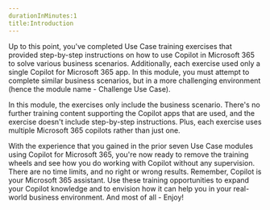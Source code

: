 ```yaml
---
durationInMinutes:1
title:Introduction
---
```

Up to this point, you've completed Use Case training exercises that provided step-by-step instructions on how to use Copilot in Microsoft 365 to solve various business scenarios. Additionally, each exercise used only a single Copilot for Microsoft 365 app. In this module, you must attempt to complete similar business scenarios, but in a more challenging environment (hence the module name - Challenge Use Case).

In this module, the exercises only include the business scenario. There's no further training content supporting the Copilot apps that are used, and the exercise doesn't include step-by-step instructions. Plus, each exercise uses multiple Microsoft 365 copilots rather than just one.

With the experience that you gained in the prior seven Use Case modules using Copilot for Microsoft 365, you're now ready to remove the training wheels and see how you do working with Copilot without any supervision. There are no time limits, and no right or wrong results. Remember, Copilot is your Microsoft 365 assistant. Use these training opportunities to expand your Copilot knowledge and to envision how it can help you in your real-world business environment. And most of all - Enjoy!
